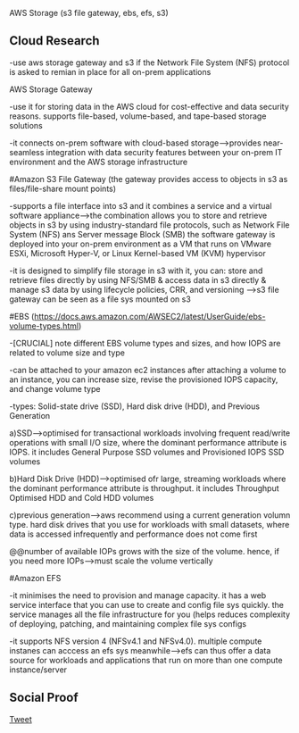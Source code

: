 AWS Storage (s3 file gateway, ebs, efs, s3)
## Cloud Research

-use aws storage gateway and s3 if the Network File System (NFS) protocol is asked to remian in place for all on-prem applications 

AWS Storage Gateway 

-use it for storing data in the AWS cloud for cost-effective and data security reasons. supports file-based, volume-based, and tape-based storage solutions 

-it connects on-prem software with cloud-based storage-->provides near-seamless integration with data security features between your on-prem IT environment and the AWS storage infrastructure 

#Amazon S3 File Gateway (the gateway provides access to objects in s3 as files/file-share mount points) 

-supports a file interface into s3 and it combines a service and a virtual software appliance-->the combination allows you to store and retrieve objects in s3 by using industry-standard file protocols, such as Network File System (NFS) ans Server message Block (SMB)
the software gateway is deployed into your on-prem environment as a VM that runs on VMware ESXi, Microsoft Hyper-V, or Linux Kernel-based VM (KVM) hypervisor 

-it is designed to simplify file storage in s3
with it, you can: store and retrieve files directly by using NFS/SMB & access data in s3 directly & manage s3 data by using lifecycle policies, CRR, and versioning
-->s3 file gateway can be seen as a file sys mounted on s3 

#EBS (https://docs.aws.amazon.com/AWSEC2/latest/UserGuide/ebs-volume-types.html)

-[CRUCIAL] note different EBS volume types and sizes, and how IOPS are related to volume size and type 

-can be attached to your amazon ec2 instances
after attaching a volume to an instance, you can increase size, revise the provisioned IOPS capacity, and change volume type 

-types: Solid-state drive (SSD), Hard disk drive (HDD), and Previous Generation 

a)SSD-->optimised for transactional workloads involving frequent read/write operations with small I/O size, where the dominant performance attribute is IOPS. it includes General Purpose SSD volumes and Provisioned IOPS SSD volumes 

b)Hard Disk Drive (HDD)-->optimised ofr large, streaming workloads where the dominant performance attribute is throughput. it includes Throughput Optimised HDD and Cold HDD volumes 

c)previous generation-->aws recommend using a current generation volumn type. hard disk drives that you use for workloads with small datasets, where data is accessed infrequently and performance does not come first 

@@number of available IOPs grows with the size of the volume. hence, if you need more IOPs-->must scale the volume vertically 

#Amazon EFS

-it minimises the need to provision and manage capacity. it has a web service interface that you can use to create and config file sys quickly. the service manages all the file infrastructure for you (helps reduces complexity of deploying, patching, and maintaining complex file sys configs 

-it supports NFS version 4 (NFSv4.1 and NFSv4.0). multiple compute instanes can acccess an efs sys meanwhile-->efs can thus offer a data source for workloads and applications that run on more than one compute instance/server 


## Social Proof


[Tweet](https://twitter.com/Sandy87163104/status/1627348870370828291)
